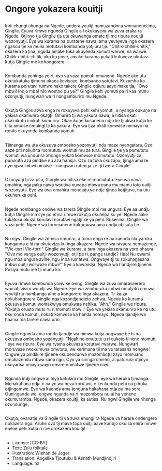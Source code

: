 # Ongore yokazera kouitji

##
Indi ehungi ohunga na Ngede, onḓera youitji nomuzandona womunenetima, Gingile. Eyuva rimwe ngunda Gingile a i okukayeva wa zuva eraka ra Ngede. Otjinyo tja Gingile tja uta okuwenga omate tji me ripura nouitji wozonyutji. Eye wa kurama na puratene nawa, ama yevayeva inga okazera ngandu tje ke muna motutavi kombanda yotjiuru tje. "Chitik-chitik-chitik," okazera ka ṱina, nguda amake tuka okuyenda komuti warwe, na warwe. Chitik-chitik-chitik, oko ka pose, amake kurama pokati kotuveze okutara kutja Gingile me ke kongorere.

##
Kombunda yohinga yoiri, ovo va vaza pomuti omunene. Ngede ake utu okutukatuka tjimuna okaṋa koviyoze, kombanda yotutavi. Kuzamba ka kurama porutavi rumwe nake takere Gingile otjiuru aayo make tja, "Owo mbwi! Indjo mba! Mo wombo pu ye?" Gingile kehi yomuti pa ri kaa munu ozonyutji, nungwari wa ri nongamburiro mu Ngede.

##
Okutja Gingile atwa enga re rokuyeva pehi kehi yomuti, a nyanga oukuṋe na yakisa okamuriro okaṱiṱi. Omuriro tji wa yakura nawa, a hitisa okati okakukutu mokati komuriro. Okarukuṋe kosaneno ndjo ke tjiukwa kutja ke tjita omuise omuingi tji ka yakura. Eye wa ṱiza okati komwise nomayo na rondo okuyenda kombanda yomuti.

##
Tjimanga wa uta okuzuva ombosiro yozonyutji nḓu maze nyangatara. Ozo aaze piti nokuhita momututu womuti mu za tura. Gingile tje ya pomututu womuti wa undurira ohonga yokati komwise momututu. Ozonyutji za purukuta aza pindike nu aza handja. Ozo za tuka okuzapo, tjinga amaze nyengwa imbwi omuise - nungwari rutenga ze tji twera Gingile!

##
Ozonyutji tji za pita, Gingile wa hitisa eke re momututu. Eye wa nana omahira, nga paka nawa woutiva ouvapa mbwa ṋuna mu mamu toto ouitji wozonyutji. Eye wa twa omahira mondjaṱu ye ndje tjinda kotjiṱuve, na utu okuheruka pehi.

##
Ngede nombango ondwe wa tarera Gingile mbi ma ungura. Eye aa undju kutja Gingile ma sye po ehira rimwe rokutja okuhepa ku ye. Ngede aake tukatuka okuza korutavi norutavi ngatji ke ya pehi. Rusenina, Gingile wa vaza pehi. Ngede wa toromanene kokaruuwa ama undju otjisuta tje.

##
Nu ngwi Gingile wa zemisa omuriro, a toora enga re na kaenda okuyaruka konganda e hi na okutaviza ku inga okazera. Ngede wa ravaera nomazenge, "Vic-torrI Vic-torr!" Gingile wa kurama, a tara inga okazera na yoro ohaura. "Ove mo vanga ouitji wozonyutji, otji pe ri, panga randje? Haa! Nu owami ngu mba ungura avihe, ngu mba rumatwa. Ongwaye tji tu sokuhaṋasana imbwi ouitji worwaze mbwi?" Eye a kawondja. Ngede wa handjere tjinene. Posiya mutu me tji munu ko.

##
Eyuva rimwe kombunda yovivike ovingi Gingile wa zuva omaravaerero womatjivisiro wouitji wa Ngede. Eye wa zemburuka imbwi omutjato omuwa wouitji nu nombango aihe a kongorere inga okazera. Tji ka za nokuhongorera Gingile nga kozondjendjeto zehwa, Ngede ka kurama okusuva komuti womakwiya omukwaa nehika. "Ahh," Gingile we ripura. "Okutja oruuto mutu ru ri momuti mbwi." Eye wa yakisa okamuriro ke na utu okuronda komuti, nokati komwise ka handa nomayo. Ngede tjandje wa haama ma tarere nawa uriri.

##
Gingile ngunda ama rondo tjandje wa himwa kutja ongwaye tje hi na okuzuva ombosiro yozonyutji. "Ngahino omututu u ri oukoto tjinene momuti, ' eye we ripura. Eye wa ryama okuvaza korutavi rwarwe. Nungwari moruveze rwokumuna omututu, we kerimuna tji ma ve tarasana nongwe! Ongwe ya pindikire tjinene okupendurwa mozomboṱu zayo momuano omuhazendu mbwa sana ngo. Oyo ya siringa omeho, ai paturura otjinyo okuyarisa omayo wayo omare nomatwe tjinene navi.

##
Ngunda indji ongwe ai hiya katukira mu Gingile, eye wa heruka tjimanga. Mohakahana ndja ri na yo wa heza korutavi, e kerikunda pehi na pihuka otjingomwe. Eye wa kaenda ama tenḓuna hakahana otja pu ma sora. Ouningandu we, ongwe ngunda ya ri mozomboṱu nu ai ha yenene okumuramba. Ngede, okazera kouitji, ka sutisa. Nu ngwi Gingile we rihonga ozondunge.

##
Okutja, ovanatje va Gingile tji va zuva ehungi ra Ngede va harere ondengero nokazera ngo. Aruhe ovo tji mave tapa ouitji aave kondjo okuisa ehira rimwe enene pehi kutja ri rire orokazera kouitji!

##
* License: [CC-BY]
* Text: Zulu folktale
* Illustration: Wiehan de Jager
* Translation: Angelika Tjoutuku & Asnath Mundjindjiri
* Language: hz

